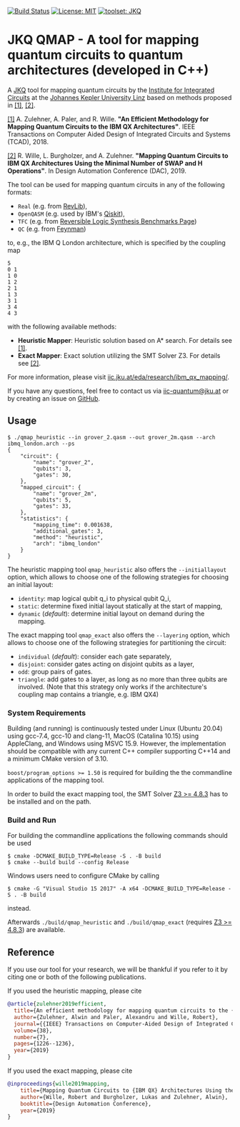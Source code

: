 [![Build Status](https://travis-ci.com/iic-jku/qmap.svg?token=md6M7jxUi7wqb4j9saQb&branch=main)](https://travis-ci.com/iic-jku/qmap)
[![License: MIT](https://img.shields.io/badge/License-MIT-yellow.svg)](https://opensource.org/licenses/MIT)
[![toolset: JKQ](https://img.shields.io/badge/toolset-JKQ-blue)](https://github.com/iic-jku/jkq)

# JKQ QMAP - A tool for mapping quantum circuits to quantum architectures (developed in C++)
A [JKQ](https://github.com/iic-jku/jkq) tool for mapping quantum circuits by the [Institute for Integrated Circuits](https://iic.jku.at/eda/) at the [Johannes Kepler University Linz](https://jku.at) based on methods proposed in [[1]](https://iic.jku.at/files/eda/2018_tcad_efficient_mapping_of_quantum_circuits_to_ibm_qx_architectures.pdf), [[2]](https://iic.jku.at/files/eda/2019_dac_mapping_quantum_circuits_ibm_architectures_using_minimal_number_swap_h_gates.pdf).

[[1]](https://iic.jku.at/files/eda/2018_tcad_efficient_mapping_of_quantum_circuits_to_ibm_qx_architectures.pdf)
A. Zulehner, A. Paler, and R. Wille. **"An Efficient Methodology for Mapping Quantum Circuits to the IBM QX Architectures"**.
IEEE Transactions on Computer Aided Design of Integrated Circuits and Systems (TCAD), 2018.

[[2]](https://iic.jku.at/files/eda/2019_dac_mapping_quantum_circuits_ibm_architectures_using_minimal_number_swap_h_gates.pdf)
R. Wille, L. Burgholzer, and A. Zulehner. **"Mapping Quantum Circuits to IBM QX Architectures
Using the Minimal Number of SWAP and H Operations"**. In Design Automation Conference (DAC), 2019.

The tool can be used for mapping quantum circuits in any of the following formats:
* `Real` (e.g. from [RevLib](http://revlib.org)),
* `OpenQASM` (e.g. used by IBM's [Qiskit](https://github.com/Qiskit/qiskit)),
* `TFC` (e.g. from [Reversible Logic Synthesis Benchmarks Page](http://webhome.cs.uvic.ca/~dmaslov/mach-read.html))
* `QC` (e.g. from [Feynman](https://github.com/meamy/feynman))

to, e.g., the IBM Q London architecture, which is specified by the coupling map
```
5
0 1
1 0
1 2
2 1
1 3
3 1
3 4
4 3
```
with the following available methods:
- **Heuristic Mapper**:  Heuristic solution based on A* search. For details see [[1]](https://iic.jku.at/files/eda/2018_tcad_efficient_mapping_of_quantum_circuits_to_ibm_qx_architectures.pdf).
- **Exact Mapper**: Exact solution utilizing the SMT Solver Z3. For details see [[2]](https://iic.jku.at/files/eda/2019_dac_mapping_quantum_circuits_ibm_architectures_using_minimal_number_swap_h_gates.pdf).

For more information, please visit [iic.jku.at/eda/research/ibm_qx_mapping/](https://iic.jku.at/eda/research/ibm_qx_mapping/).

If you have any questions, feel free to contact us via [iic-quantum@jku.at](mailto:iic-quantum@jku.at) or by creating an issue on [GitHub](https://github.com/iic-jku/qmap/issues).

## Usage

```commandline
$ ./qmap_heuristic --in grover_2.qasm --out grover_2m.qasm --arch ibmq_london.arch --ps
{
	"circuit": {
		"name": "grover_2",
		"qubits": 3,
		"gates": 30,
	},
	"mapped_circuit": {
		"name": "grover_2m",
		"qubits": 5,
		"gates": 33,
	},
	"statistics": {
		"mapping_time": 0.001638,
		"additional_gates": 3,
		"method": "heuristic",
		"arch": "ibmq_london"
	}
}
```
The heuristic mapping tool `qmap_heuristic` also offers the `--initiallayout` option, which allows to choose one of the following strategies for choosing an initial layout:
- `identity`: map logical qubit q_i to physical qubit Q_i,
- `static`: determine fixed initial layout statically at the start of mapping,
- `dynamic` (*default*): determine initial layout on demand during the mapping.

The exact mapping tool `qmap_exact` also offers the `--layering` option, which allows to choose one of the following strategies for partitioning the circuit:
- `individual` (*default*): consider each gate separately,
- `disjoint`: consider gates acting on disjoint qubits as a layer,
- `odd`: group pairs of gates.
- `triangle`: add gates to a layer, as long as no more than three qubits are involved. (Note that this strategy only works if the architecture's coupling map contains a triangle, e.g. IBM QX4)

### System Requirements
Building (and running) is continuously tested under Linux (Ubuntu 20.04) using gcc-7.4, gcc-10 and clang-11, MacOS (Catalina 10.15) using AppleClang, and Windows using MSVC 15.9. However, the implementation should be compatible with any current C++ compiler supporting C++14 and a minimum CMake version of 3.10.

`boost/program_options >= 1.50` is required for building the the commandline applications of the mapping tool.

In order to build the exact mapping tool, the SMT Solver [Z3 >= 4.8.3](https://github.com/Z3Prover/z3) has to be installed and on the path.

### Build and Run

For building the commandline applications the following commands should be used
```
$ cmake -DCMAKE_BUILD_TYPE=Release -S . -B build
$ cmake --build build --config Release
```
Windows users need to configure CMake by calling
```
$ cmake -G "Visual Studio 15 2017" -A x64 -DCMAKE_BUILD_TYPE=Release -S . -B build
```
instead.

Afterwards `./build/qmap_heuristic` and `./build/qmap_exact` (requires [Z3 >= 4.8.3](https://github.com/Z3Prover/z3)) are available.

## Reference

If you use our tool for your research, we will be thankful if you refer to it by citing one or both of the following publications.

If you used the heuristic mapping, please cite
```bibtex
@article{zulehner2019efficient,
  title={An efficient methodology for mapping quantum circuits to the {IBM} {QX} architectures},
  author={Zulehner, Alwin and Paler, Alexandru and Wille, Robert},
  journal={{IEEE} Transactions on Computer-Aided Design of Integrated Circuits and Systems},
  volume={38},
  number={7},
  pages={1226--1236},
  year={2019}
}
```

If you used the exact mapping, please cite
```bibtex
@inproceedings{wille2019mapping,
    title={Mapping Quantum Circuits to {IBM QX} Architectures Using the Minimal Number of {SWAP} and {H} Operations},
    author={Wille, Robert and Burgholzer, Lukas and Zulehner, Alwin},
    booktitle={Design Automation Conference},
    year={2019}
}
````
